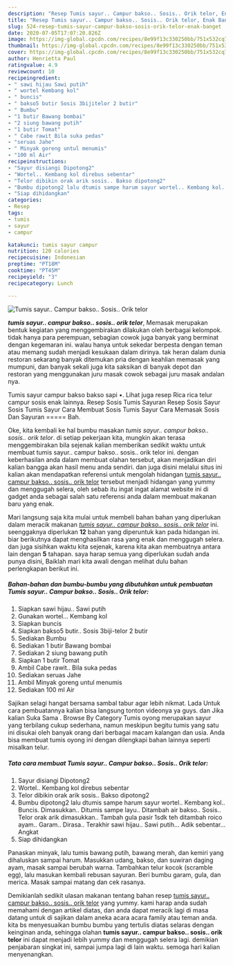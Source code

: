 ```yaml
---
description: "Resep Tumis sayur.. Campur bakso.. Sosis.. Orik telor, Enak Banget"
title: "Resep Tumis sayur.. Campur bakso.. Sosis.. Orik telor, Enak Banget"
slug: 524-resep-tumis-sayur-campur-bakso-sosis-orik-telor-enak-banget
date: 2020-07-05T17:07:20.826Z
image: https://img-global.cpcdn.com/recipes/8e99f13c330250bb/751x532cq70/tumis-sayur-campur-bakso-sosis-orik-telor-foto-resep-utama.jpg
thumbnail: https://img-global.cpcdn.com/recipes/8e99f13c330250bb/751x532cq70/tumis-sayur-campur-bakso-sosis-orik-telor-foto-resep-utama.jpg
cover: https://img-global.cpcdn.com/recipes/8e99f13c330250bb/751x532cq70/tumis-sayur-campur-bakso-sosis-orik-telor-foto-resep-utama.jpg
author: Henrietta Paul
ratingvalue: 4.9
reviewcount: 10
recipeingredient:
- " sawi hijau Sawi putih"
- " wortel Kembang kol"
- " buncis"
- " bakso5 butir Sosis 3bijitelor 2 butir"
- " Bumbu"
- "1 butir Bawang bombai"
- "2 siung bawang putih"
- "1 butir Tomat"
- " Cabe rawit Bila suka pedas"
- "seruas Jahe"
- " Minyak goreng untul menumis"
- "100 ml Air"
recipeinstructions:
- "Sayur disiangi Dipotong2"
- "Wortel.. Kembang kol direbus sebentar"
- "Telor dibikin orak arik sosis.. Bakso dipotong2"
- "Bumbu dipotong2 lalu dtumis sampe harum sayur wortel.. Kembang kol.. Buncis. Dimasukkan.. Ditumis sampe layu.. Ditambah air bakso.. Sosis.. Telor orak arik dimasukkan.. Tambah gula pasir 1sdk teh ditambah roico ayam.. Garam.. Dirasa.. Terakhir sawi hijau.. Sawi putih... Adik sebentar... Angkat"
- "Siap dihidangkan"
categories:
- Resep
tags:
- tumis
- sayur
- campur

katakunci: tumis sayur campur 
nutrition: 120 calories
recipecuisine: Indonesian
preptime: "PT18M"
cooktime: "PT45M"
recipeyield: "3"
recipecategory: Lunch

---
```



![Tumis sayur.. Campur bakso.. Sosis.. Orik telor](https://img-global.cpcdn.com/recipes/8e99f13c330250bb/751x532cq70/tumis-sayur-campur-bakso-sosis-orik-telor-foto-resep-utama.jpg)

<b><i>tumis sayur.. campur bakso.. sosis.. orik telor</i></b>, Memasak merupakan bentuk kegiatan yang menggembirakan dilakukan oleh berbagai kelompok. tidak hanya para perempuan, sebagian cowok juga banyak yang berminat dengan kegemaran ini. walau hanya untuk sekedar berpesta dengan teman atau memang sudah menjadi kesukaan dalam dirinya. tak heran dalam dunia restoran sekarang banyak ditemukan pria dengan keahlian memasak yang mumpuni, dan banyak sekali juga kita saksikan di banyak depot dan restoran yang menggunakan juru masak cowok sebagai juru masak andalan nya.

Tumis sayur campur bakso bakso sapi •. Lihat juga resep Rica rica telur campur sosis enak lainnya. Resep Sosis Tumis Sayuran Resep Sosis Sayur Sosis Tumis Sayur Cara Membuat Sosis Tumis Sayur Cara Memasak Sosis Dan Sayuran ===== Bah.

Oke, kita kembali ke hal bumbu masakan <i>tumis sayur.. campur bakso.. sosis.. orik telor</i>. di setiap pekerjaan kita, mungkin akan terasa menggembirakan bila sejenak kalian memberikan sedikit waktu untuk membuat tumis sayur.. campur bakso.. sosis.. orik telor ini. dengan keberhasilan anda dalam membuat olahan tersebut, akan menjadikan diri kalian bangga akan hasil menu anda sendiri. dan juga disini melalui situs ini kalian akan mendapatkan referensi untuk mengolah hidangan <u>tumis sayur.. campur bakso.. sosis.. orik telor</u> tersebut menjadi hidangan yang yummy dan menggugah selera, oleh sebab itu ingat ingat alamat website ini di gadget anda sebagai salah satu referensi anda dalam membuat makanan baru yang enak.


Mari langsung saja kita mulai untuk membeli bahan bahan yang diperlukan dalam meracik makanan <u><i>tumis sayur.. campur bakso.. sosis.. orik telor</i></u> ini. seenggaknya diperlukan <b>12</b> bahan yang diperuntuk kan pada hidangan ini. biar berikutnya dapat menghasilkan rasa yang enak dan menggugah selera. dan juga sisihkan waktu kita sejenak, karena kita akan membuatnya antara lain dengan <b>5</b> tahapan. saya harap semua yang diperlukan sudah anda punya disini, Baiklah mari kita awali dengan melihat dulu bahan perlengkapan berikut ini.

<!--inarticleads1-->

##### Bahan-bahan dan bumbu-bumbu yang dibutuhkan untuk pembuatan Tumis sayur.. Campur bakso.. Sosis.. Orik telor:

1. Siapkan  sawi hijau.. Sawi putih
1. Gunakan  wortel... Kembang kol
1. Siapkan  buncis
1. Siapkan  bakso5 butir.. Sosis 3biji-telor 2 butir
1. Sediakan  Bumbu
1. Sediakan 1 butir Bawang bombai
1. Sediakan 2 siung bawang putih
1. Siapkan 1 butir Tomat
1. Ambil  Cabe rawit.. Bila suka pedas
1. Sediakan seruas Jahe
1. Ambil  Minyak goreng untul menumis
1. Sediakan 100 ml Air


Sajikan selagi hangat bersama sambal tabur agar lebih nikmat. Lada Untuk cara pembuatannya kalian bisa langsung tonton videonya ya guys. dan Jika kalian Suka Sama . Browse By Category Tumis oyong merupakan sayur yang terbilang cukup sederhana, namun meskipun begitu tumis yang satu ini disukai oleh banyak orang dari berbagai macam kalangan dan usia. Anda bisa membuat tumis oyong ini dengan dilengkapi bahan lainnya seperti misalkan telur. 

<!--inarticleads2-->

##### Tata cara membuat Tumis sayur.. Campur bakso.. Sosis.. Orik telor:

1. Sayur disiangi Dipotong2
1. Wortel.. Kembang kol direbus sebentar
1. Telor dibikin orak arik sosis.. Bakso dipotong2
1. Bumbu dipotong2 lalu dtumis sampe harum sayur wortel.. Kembang kol.. Buncis. Dimasukkan.. Ditumis sampe layu.. Ditambah air bakso.. Sosis.. Telor orak arik dimasukkan.. Tambah gula pasir 1sdk teh ditambah roico ayam.. Garam.. Dirasa.. Terakhir sawi hijau.. Sawi putih... Adik sebentar... Angkat
1. Siap dihidangkan


Panaskan minyak, lalu tumis bawang putih, bawang merah, dan kemiri yang dihaluskan sampai harum. Masukkan udang, bakso, dan suwiran daging ayam, masak sampai berubah warna. Tambahkan telur kocok (scramble egg), lalu masukan kembali rebusan sayuran. Beri bumbu garam, gula, dan merica. Masak sampai matang dan cek rasanya. 

Demikianlah sedikit ulasan makanan tentang bahan resep <u>tumis sayur.. campur bakso.. sosis.. orik telor</u> yang yummy. kami harap anda sudah memahami dengan artikel diatas, dan anda dapat meracik lagi di masa datang untuk di sajikan dalam aneka acara acara family atau teman anda. kita bs menyesuaikan bumbu bumbu yang tertulis diatas selaras dengan keinginan anda, sehingga olahan <b>tumis sayur.. campur bakso.. sosis.. orik telor</b> ini dapat menjadi lebih yummy dan menggugah selera lagi. demikian penjabaran singkat ini, sampai jumpa lagi di lain waktu. semoga hari kalian menyenangkan.
